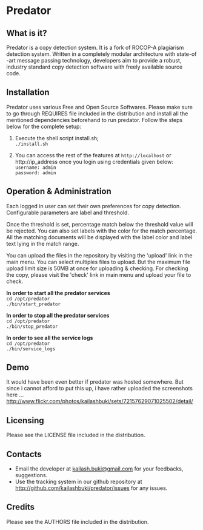 Predator
========

What is it?
-----------

Predator is a copy detection system. It is a fork of ROCOP-A plagiarism
detection system. Written in a completely modular architecture with state-of
-art message passing technology, developers aim to provide a robust,
industry standard copy detection software with freely available source code.

Installation
------------

Predator uses various Free and Open Source Softwares. Please make sure to go
through REQUIRES file included in the distribution and install all the
mentioned dependencies beforehand to run predator. Follow the steps below
for the complete setup:

1. Execute the shell script install.sh;  
    `./install.sh`

2. You can access the rest of the features at `http://localhost` or http://ip_address
    once you login using credentials given below:     
        `username: admin`     
        `password: admin`     
    
Operation & Administration
--------------------------

Each logged in user can set their own preferences for copy detection.
Configurable parameters are label and threshold.

Once the threshold is set, percentage match below the threshold value will
be rejected. You can also set labels with the color for the match percentage.
All the matching documents will be displayed with the label color and label
text lying in the match range.

You can upload the files in the repository by visiting the 'upload' link in
the main menu. You can select multiples files to upload. But the maximum
file upload limit size is 50MB at once for uploading & checking. For
checking the copy, please visit the 'check' link in main menu and upload
your file to check.  

**In order to start all the predator services**     
    `cd /opt/predator`         
    `./bin/start_predator`     
    
**In order to stop all the predator services**    
    `cd /opt/predator`       
    `./bin/stop_predator`     
        
**In order to see all the service logs**           
    `cd /opt/predator`        
    `./bin/service_logs`          

Demo
-----------

It would have been even better if predator was hosted somewhere. But since i
cannot afford to put this up, i have rather uploaded the screenshots here ...
http://www.flickr.com/photos/kailashbuki/sets/72157629071025502/detail/

Licensing
---------

Please see the LICENSE file included in the distribution.

Contacts
--------

* Email the developer at kailash.buki@gmail.com for your feedbacks, suggestions. 
* Use the tracking system in our github repository at
http://github.com/kailashbuki/predator/issues for any issues.
    
Credits
-------

Please see the AUTHORS file included in the distribution.
